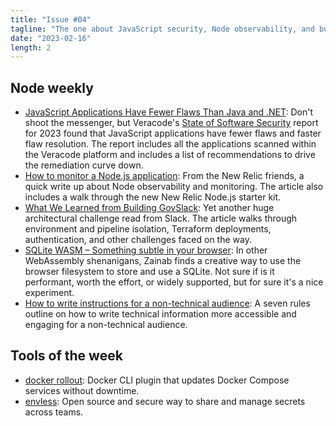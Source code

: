```yaml
---
title: "Issue #04"
tagline: "The one about JavaScript security, Node observability, and building GovSlack"
date: "2023-02-16"
length: 2
---
```


## Node weekly

- [JavaScript Applications Have Fewer Flaws Than Java and .NET](https://dub.sh/ycUypk3): Don't shoot the messenger, but Veracode's [State of Software Security](https://dub.sh/F8feF3d) report for 2023 found that JavaScript applications have fewer flaws and faster flaw resolution. The report includes all the applications scanned within the Veracode platform and includes a list of recommendations to drive the remediation curve down.
- [How to monitor a Node.js application](https://dub.sh/L04qYnl): From the New Relic friends, a quick write up about Node observability and monitoring. The article also includes a walk through the new New Relic Node.js starter kit.
- [What We Learned from Building GovSlack](https://dub.sh/PkuPlaM): Yet another huge architectural challenge read from Slack. The article walks through environment and pipeline isolation, Terraform deployments, authentication, and other challenges faced on the way.
- [SQLite WASM – Something subtle in your browser](https://dub.sh/g5yZNKy): In other WebAssembly shenanigans, Zainab finds a creative way to use the browser filesystem to store and use a SQLite. Not sure if is it performant, worth the effort, or widely supported, but for sure it's a nice experiment.
- [How to write instructions for a non-technical audience](https://dub.sh/dGGatnB): A seven rules outline on how to write technical information more accessible and engaging for a non-technical audience.

## Tools of the week

- [docker rollout](https://dub.sh/YJyuh2a): Docker CLI plugin that updates Docker Compose services without downtime.
- [envless](https://dub.sh/IvGTkPe): Open source and secure way to share and manage secrets across teams.
